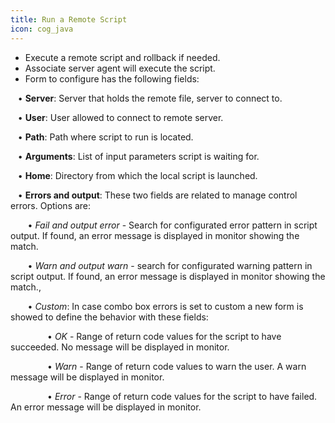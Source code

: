 ```yaml
---
title: Run a Remote Script
icon: cog_java
---
```

* Execute a remote script and rollback if needed. 
* Associate server agent will execute the script.
* Form to configure has the following fields: <br />

 &nbsp; &nbsp;• **Server**: Server that holds the remote file, server to connect to. <br />

 &nbsp; &nbsp;• **User**: User allowed to connect to remote server. <br />

 &nbsp; &nbsp;• **Path**: Path where script to run is located. <br />

 &nbsp; &nbsp;• **Arguments**: List of input parameters script is waiting for. <br />

 &nbsp; &nbsp;• **Home**: Directory from which the local script is launched. <br />

 &nbsp; &nbsp;• **Errors and output**: These two fields are related to manage control errors. Options are: <br />

&nbsp; &nbsp;&nbsp; &nbsp; • *Fail and output error* - Search for configurated error pattern in script output. If found, an error message is displayed in monitor showing the match. <br />

&nbsp; &nbsp;&nbsp; &nbsp; • *Warn and output warn* - search for configurated warning pattern in script output. If found, an error message is displayed in monitor showing the match.,<br />

&nbsp; &nbsp;&nbsp; &nbsp; • *Custom*: In case combo box errors is set to custom a new form is showed to define the behavior with these fields: <br />

&nbsp; &nbsp;&nbsp; &nbsp; &nbsp; &nbsp; &nbsp; &nbsp; • *OK* - Range of return code values for the script to have succeeded. No message will be displayed in monitor. <br />

&nbsp; &nbsp;&nbsp; &nbsp; &nbsp; &nbsp; &nbsp; &nbsp; • *Warn* - Range of return code values to warn the user. A warn message will be displayed in monitor.<br />

&nbsp; &nbsp;&nbsp; &nbsp; &nbsp; &nbsp; &nbsp; &nbsp; • *Error* - Range of return code values for the script to have failed. An error message will be displayed in monitor.

